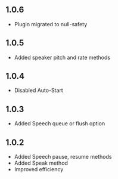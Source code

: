 ## 1.0.6
* Plugin migrated to null-safety

## 1.0.5

* Added speaker pitch and rate methods

## 1.0.4

* Disabled Auto-Start

## 1.0.3

* Added Speech queue or flush option

## 1.0.2

* Added Speech pause, resume methods
* Added Speak method
* Improved efficiency
